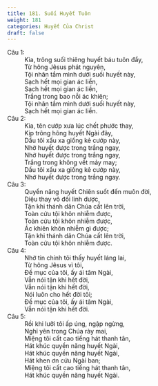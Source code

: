 ```yaml
---
title: 181. Suối Huyết Tuôn
weight: 181
categories: Huyết Của Christ
draft: false
---
```

<dl><dt>Câu 1:</dt><dd data-verse="1"> Kìa, trông suối thiêng huyết báu tuôn đầy, <br/>Từ hông Jêsus phát nguyên, <br/>Tội nhân tắm mình dưới suối huyết này, <br/>Sạch hết mọi gian ác liền, <br/>Sạch hết mọi gian ác liền, <br/>Trắng trong bao nỗi ác khiên; <br/>Tội nhân tắm mình dưới suối huyết này, <br/>Sạch hết mọi gian ác liền. </dd><dt>Câu 2:</dt><dd data-verse="2">Kìa, tên cướp xưa lúc chết phước thay, <br/>Kịp trông hông huyết Ngài đây, <br/>Dầu tôi xấu xa giống kẻ cướp này, <br/>Nhờ huyết được trong trắng ngay, <br/>Nhờ huyết được trong trắng ngay, <br/>Trắng trong không vết mảy may; <br/>Dầu tôi xấu xa giống kẻ cướp này, <br/>Nhờ huyết được trong trắng ngay. </dd><dt>Câu 3:</dt><dd data-verse="3"> Quyền năng huyết Chiên suốt đến muôn đời, <br/>Diệu thay vô đối linh dược, <br/>Tận khi thánh dân Chúa cất lên trời, <br/>Toàn cứu tội khôn nhiễm được, <br/>Toàn cứu tội khôn nhiễm được, <br/>Ác khiên khôn nhiễm gì được; <br/>Tận khi thánh dân Chúa cất lên trời, <br/>Toàn cứu tội khôn nhiễm được. </dd><dt>Câu 4:</dt><dd data-verse="4">Nhờ tin chính tôi thấy huyết láng lai, <br/>Từ hông Jêsus vì tôi, <br/>Đề mục của tôi, ấy ái tâm Ngài, <br/>Vẫn nói tận khi hết đời, <br/>Vẫn nói tận khi hết đời, <br/>Nói luôn cho hết đời tôi; <br/>Đề mục của tôi, ấy ái tâm Ngài, <br/>Vẫn nói tận khi hết đời. </dd><dt>Câu 5:</dt><dd data-verse="5">Rồi khi lưỡi tôi ấp úng, ngập ngừng, <br/>Nghỉ yên trong Chúa rày mai, <br/>Miệng tôi cất cao tiếng hát thanh tân, <br/>Hát khúc quyền năng huyết Ngài, <br/>Hát khúc quyền năng huyết Ngài, <br/>Hát khen ơn cứu Ngài ban; <br/>Miệng tôi cất cao tiếng hát thanh tân, <br/>Hát khúc quyền năng huyết Ngài. </dd></dl>